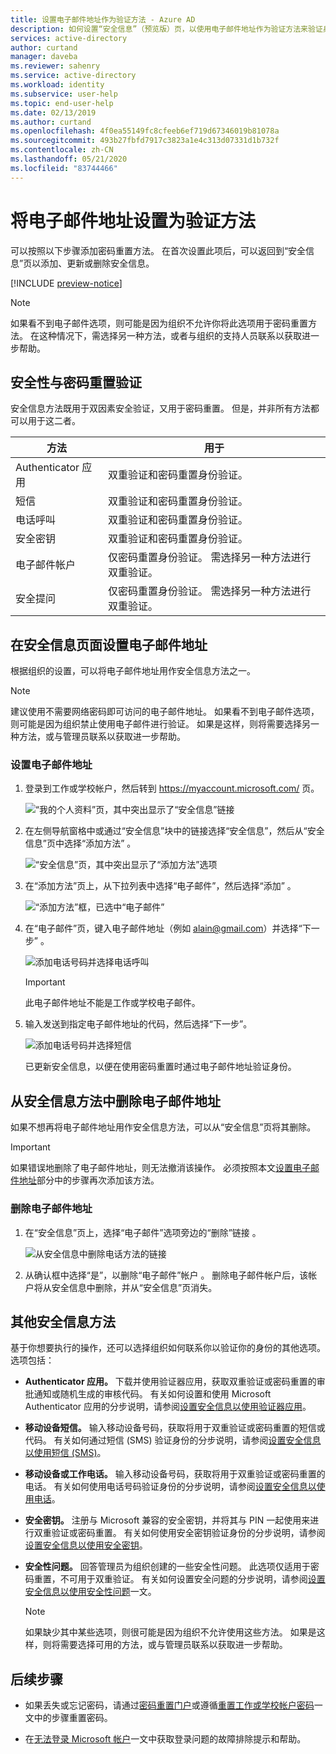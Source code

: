 ```yaml
---
title: 设置电子邮件地址作为验证方法 - Azure AD
description: 如何设置“安全信息”（预览版）页，以使用电子邮件地址作为验证方法来验证身份。
services: active-directory
author: curtand
manager: daveba
ms.reviewer: sahenry
ms.service: active-directory
ms.workload: identity
ms.subservice: user-help
ms.topic: end-user-help
ms.date: 02/13/2019
ms.author: curtand
ms.openlocfilehash: 4f0ea55149fc8cfeeb6ef719d67346019b81078a
ms.sourcegitcommit: 493b27fbfd7917c3823a1e4c313d07331d1b732f
ms.contentlocale: zh-CN
ms.lasthandoff: 05/21/2020
ms.locfileid: "83744466"
---
```

# <a name="set-up-an-email-address-as-your-verification-method"></a>将电子邮件地址设置为验证方法

可以按照以下步骤添加密码重置方法。 在首次设置此项后，可以返回到“安全信息”页以添加、更新或删除安全信息。

[!INCLUDE [preview-notice](../../../includes/active-directory-end-user-preview-notice-security-info.md)]

>[!Note]
>如果看不到电子邮件选项，则可能是因为组织不允许你将此选项用于密码重置方法。 在这种情况下，需选择另一种方法，或者与组织的支持人员联系以获取进一步帮助。

## <a name="security-vs-password-reset-verification"></a>安全性与密码重置验证

安全信息方法既用于双因素安全验证，又用于密码重置。 但是，并非所有方法都可以用于这二者。

| 方法 | 用于 |
| ------ | -------- |
| Authenticator 应用 | 双重验证和密码重置身份验证。 |
| 短信 | 双重验证和密码重置身份验证。 |
| 电话呼叫 | 双重验证和密码重置身份验证。 |
| 安全密钥 | 双重验证和密码重置身份验证。 |
| 电子邮件帐户 | 仅密码重置身份验证。 需选择另一种方法进行双重验证。 |
| 安全提问 | 仅密码重置身份验证。 需选择另一种方法进行双重验证。 |

## <a name="set-up-your-email-address-from-the-security-info-page"></a>在安全信息页面设置电子邮件地址

根据组织的设置，可以将电子邮件地址用作安全信息方法之一。

>[!Note]
>建议使用不需要网络密码即可访问的电子邮件地址。 如果看不到电子邮件选项，则可能是因为组织禁止使用电子邮件进行验证。 如果是这样，则将需要选择另一种方法，或与管理员联系以获取进一步帮助。

### <a name="to-set-up-your-email-address"></a>设置电子邮件地址

1. 登录到工作或学校帐户，然后转到 https://myaccount.microsoft.com/ 页。

    ![“我的个人资料”页，其中突出显示了“安全信息”链接](media/security-info/securityinfo-myprofile-page.png)

2. 在左侧导航窗格中或通过“安全信息”块中的链接选择“安全信息”，然后从“安全信息”页中选择“添加方法”   。

    ![“安全信息”页，其中突出显示了“添加方法”选项](media/security-info/securityinfo-myprofile-addmethod-page.png)

3. 在“添加方法”页上，从下拉列表中选择“电子邮件”，然后选择“添加”  。

    ![“添加方法”框，已选中“电子邮件”](media/security-info/securityinfo-myprofile-addemail.png)

4. 在“电子邮件”页，键入电子邮件地址（例如 alain@gmail.com）并选择“下一步” 。

    ![添加电话号码并选择电话呼叫](media/security-info/securityinfo-myprofile-emailaddress.png)

    >[!Important]
    >此电子邮件地址不能是工作或学校电子邮件。

5. 输入发送到指定电子邮件地址的代码，然后选择“下一步”。

    ![添加电话号码并选择短信](media/security-info/securityinfo-myprofile-emailcode.png)

    已更新安全信息，以便在使用密码重置时通过电子邮件地址验证身份。

## <a name="delete-your-email-address-from-your-security-info-methods"></a>从安全信息方法中删除电子邮件地址

如果不想再将电子邮件地址用作安全信息方法，可以从“安全信息”页将其删除。

>[!Important]
>如果错误地删除了电子邮件地址，则无法撤消该操作。 必须按照本文[设置电子邮件地址](#set-up-your-email-address-from-the-security-info-page)部分中的步骤再次添加该方法。

### <a name="to-delete-your-email-address"></a>删除电子邮件地址

1. 在“安全信息”页上，选择“电子邮件”选项旁边的“删除”链接  。

    ![从安全信息中删除电话方法的链接](media/security-info/securityinfo-myprofile-emaildelete.png)

2. 从确认框中选择“是”，以删除“电子邮件”帐户 。 删除电子邮件帐户后，该帐户将从安全信息中删除，并从“安全信息”页消失。

## <a name="additional-security-info-methods"></a>其他安全信息方法

基于你想要执行的操作，还可以选择组织如何联系你以验证你的身份的其他选项。 选项包括：

- **Authenticator 应用。** 下载并使用验证器应用，获取双重验证或密码重置的审批通知或随机生成的审核代码。 有关如何设置和使用 Microsoft Authenticator 应用的分步说明，请参阅[设置安全信息以使用验证器应用](security-info-setup-auth-app.md)。

- **移动设备短信。** 输入移动设备号码，获取将用于双重验证或密码重置的短信或代码。 有关如何通过短信 (SMS) 验证身份的分步说明，请参阅[设置安全信息以使用短信 (SMS)](security-info-setup-text-msg.md)。

- **移动设备或工作电话。** 输入移动设备号码，获取将用于双重验证或密码重置的电话。 有关如何使用电话号码验证身份的分步说明，请参阅[设置安全信息以使用电话](security-info-setup-phone-number.md)。

- **安全密钥。** 注册与 Microsoft 兼容的安全密钥，并将其与 PIN 一起使用来进行双重验证或密码重置。 有关如何使用安全密钥验证身份的分步说明，请参阅[设置安全信息以使用安全密钥](security-info-setup-security-key.md)。

- **安全性问题。** 回答管理员为组织创建的一些安全性问题。 此选项仅适用于密码重置，不可用于双重验证。 有关如何设置安全问题的分步说明，请参阅[设置安全信息以使用安全性问题](security-info-setup-questions.md)一文。

    >[!Note]
    >如果缺少其中某些选项，则很可能是因为组织不允许使用这些方法。 如果是这样，则将需要选择可用的方法，或与管理员联系以获取进一步帮助。

## <a name="next-steps"></a>后续步骤

- 如果丢失或忘记密码，请通过[密码重置门户](https://passwordreset.microsoftonline.com/)或遵循[重置工作或学校帐户密码](active-directory-passwords-update-your-own-password.md)一文中的步骤重置密码。

- 在[无法登录 Microsoft 帐户](https://support.microsoft.com/help/12429/microsoft-account-sign-in-cant)一文中获取登录问题的故障排除提示和帮助。
